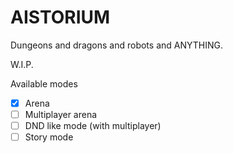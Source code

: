 # AISTORIUM

Dungeons and dragons and robots and ANYTHING.

W.I.P.

Available modes

- [x] Arena
- [ ] Multiplayer arena
- [ ] DND like mode (with multiplayer)
- [ ] Story mode
